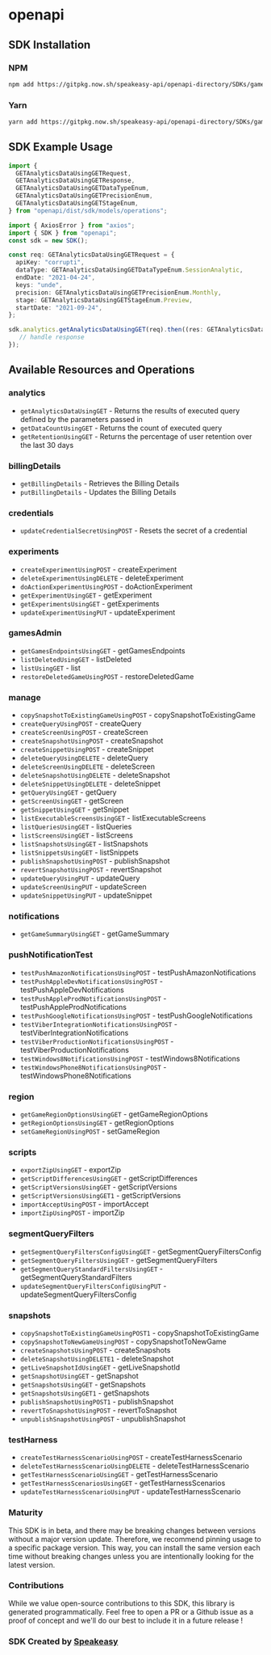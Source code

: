 # openapi

<!-- Start SDK Installation -->
## SDK Installation

### NPM

```bash
npm add https://gitpkg.now.sh/speakeasy-api/openapi-directory/SDKs/gamesparks.net/game-details/v2/typescript
```

### Yarn

```bash
yarn add https://gitpkg.now.sh/speakeasy-api/openapi-directory/SDKs/gamesparks.net/game-details/v2/typescript
```
<!-- End SDK Installation -->

## SDK Example Usage
<!-- Start SDK Example Usage -->
```typescript
import {
  GETAnalyticsDataUsingGETRequest,
  GETAnalyticsDataUsingGETResponse,
  GETAnalyticsDataUsingGETDataTypeEnum,
  GETAnalyticsDataUsingGETPrecisionEnum,
  GETAnalyticsDataUsingGETStageEnum,
} from "openapi/dist/sdk/models/operations";

import { AxiosError } from "axios";
import { SDK } from "openapi";
const sdk = new SDK();

const req: GETAnalyticsDataUsingGETRequest = {
  apiKey: "corrupti",
  dataType: GETAnalyticsDataUsingGETDataTypeEnum.SessionAnalytic,
  endDate: "2021-04-24",
  keys: "unde",
  precision: GETAnalyticsDataUsingGETPrecisionEnum.Monthly,
  stage: GETAnalyticsDataUsingGETStageEnum.Preview,
  startDate: "2021-09-24",
};

sdk.analytics.getAnalyticsDataUsingGET(req).then((res: GETAnalyticsDataUsingGETResponse | AxiosError) => {
   // handle response
});
```
<!-- End SDK Example Usage -->

<!-- Start SDK Available Operations -->
## Available Resources and Operations


### analytics

* `getAnalyticsDataUsingGET` - Returns the results of executed query defined by the parameters passed in
* `getDataCountUsingGET` - Returns the count of executed query
* `getRetentionUsingGET` - Returns the percentage of user retention over the last 30 days

### billingDetails

* `getBillingDetails` - Retrieves the Billing Details
* `putBillingDetails` - Updates the Billing Details

### credentials

* `updateCredentialSecretUsingPOST` - Resets the secret of a credential

### experiments

* `createExperimentUsingPOST` - createExperiment
* `deleteExperimentUsingDELETE` - deleteExperiment
* `doActionExperimentUsingPOST` - doActionExperiment
* `getExperimentUsingGET` - getExperiment
* `getExperimentsUsingGET` - getExperiments
* `updateExperimentUsingPUT` - updateExperiment

### gamesAdmin

* `getGamesEndpointsUsingGET` - getGamesEndpoints
* `listDeletedUsingGET` - listDeleted
* `listUsingGET` - list
* `restoreDeletedGameUsingPOST` - restoreDeletedGame

### manage

* `copySnapshotToExistingGameUsingPOST` - copySnapshotToExistingGame
* `createQueryUsingPOST` - createQuery
* `createScreenUsingPOST` - createScreen
* `createSnapshotUsingPOST` - createSnapshot
* `createSnippetUsingPOST` - createSnippet
* `deleteQueryUsingDELETE` - deleteQuery
* `deleteScreenUsingDELETE` - deleteScreen
* `deleteSnapshotUsingDELETE` - deleteSnapshot
* `deleteSnippetUsingDELETE` - deleteSnippet
* `getQueryUsingGET` - getQuery
* `getScreenUsingGET` - getScreen
* `getSnippetUsingGET` - getSnippet
* `listExecutableScreensUsingGET` - listExecutableScreens
* `listQueriesUsingGET` - listQueries
* `listScreensUsingGET` - listScreens
* `listSnapshotsUsingGET` - listSnapshots
* `listSnippetsUsingGET` - listSnippets
* `publishSnapshotUsingPOST` - publishSnapshot
* `revertSnapshotUsingPOST` - revertSnapshot
* `updateQueryUsingPUT` - updateQuery
* `updateScreenUsingPUT` - updateScreen
* `updateSnippetUsingPUT` - updateSnippet

### notifications

* `getGameSummaryUsingGET` - getGameSummary

### pushNotificationTest

* `testPushAmazonNotificationsUsingPOST` - testPushAmazonNotifications
* `testPushAppleDevNotificationsUsingPOST` - testPushAppleDevNotifications
* `testPushAppleProdNotificationsUsingPOST` - testPushAppleProdNotifications
* `testPushGoogleNotificationsUsingPOST` - testPushGoogleNotifications
* `testViberIntegrationNotificationsUsingPOST` - testViberIntegrationNotifications
* `testViberProductionNotificationsUsingPOST` - testViberProductionNotifications
* `testWindows8NotificationsUsingPOST` - testWindows8Notifications
* `testWindowsPhone8NotificationsUsingPOST` - testWindowsPhone8Notifications

### region

* `getGameRegionOptionsUsingGET` - getGameRegionOptions
* `getRegionOptionsUsingGET` - getRegionOptions
* `setGameRegionUsingPOST` - setGameRegion

### scripts

* `exportZipUsingGET` - exportZip
* `getScriptDifferencesUsingGET` - getScriptDifferences
* `getScriptVersionsUsingGET` - getScriptVersions
* `getScriptVersionsUsingGET1` - getScriptVersions
* `importAcceptUsingPOST` - importAccept
* `importZipUsingPOST` - importZip

### segmentQueryFilters

* `getSegmentQueryFiltersConfigUsingGET` - getSegmentQueryFiltersConfig
* `getSegmentQueryFiltersUsingGET` - getSegmentQueryFilters
* `getSegmentQueryStandardFiltersUsingGET` - getSegmentQueryStandardFilters
* `updateSegmentQueryFiltersConfigUsingPUT` - updateSegmentQueryFiltersConfig

### snapshots

* `copySnapshotToExistingGameUsingPOST1` - copySnapshotToExistingGame
* `copySnapshotToNewGameUsingPOST` - copySnapshotToNewGame
* `createSnapshotsUsingPOST` - createSnapshots
* `deleteSnapshotUsingDELETE1` - deleteSnapshot
* `getLiveSnapshotIdUsingGET` - getLiveSnapshotId
* `getSnapshotUsingGET` - getSnapshot
* `getSnapshotsUsingGET` - getSnapshots
* `getSnapshotsUsingGET1` - getSnapshots
* `publishSnapshotUsingPOST1` - publishSnapshot
* `revertToSnapshotUsingPOST` - revertToSnapshot
* `unpublishSnapshotUsingPOST` - unpublishSnapshot

### testHarness

* `createTestHarnessScenarioUsingPOST` - createTestHarnessScenario
* `deleteTestHarnessScenarioUsingDELETE` - deleteTestHarnessScenario
* `getTestHarnessScenarioUsingGET` - getTestHarnessScenario
* `getTestHarnessScenariosUsingGET` - getTestHarnessScenarios
* `updateTestHarnessScenarioUsingPUT` - updateTestHarnessScenario
<!-- End SDK Available Operations -->

### Maturity

This SDK is in beta, and there may be breaking changes between versions without a major version update. Therefore, we recommend pinning usage
to a specific package version. This way, you can install the same version each time without breaking changes unless you are intentionally
looking for the latest version.

### Contributions

While we value open-source contributions to this SDK, this library is generated programmatically.
Feel free to open a PR or a Github issue as a proof of concept and we'll do our best to include it in a future release !

### SDK Created by [Speakeasy](https://docs.speakeasyapi.dev/docs/using-speakeasy/client-sdks)

